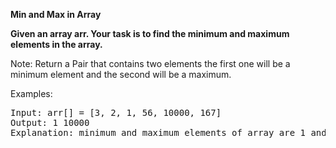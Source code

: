 
**Min and Max in Array**

**Given an array arr. Your task is to find the minimum and maximum elements in the array.**

Note: Return a Pair that contains two elements the first one will be a minimum element and the second will be a maximum.

Examples:

<pre>
Input: arr[] = [3, 2, 1, 56, 10000, 167]  
Output: 1 10000  
Explanation: minimum and maximum elements of array are 1 and 10000.  
</pre>
